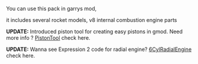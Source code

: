 You can use this pack in garrys mod,

it includes several rocket models, v8 internal combustion engine parts

**UPDATE:** Introduced piston tool for creating easy pistons in gmod. Need more info ? [PistonTool](PistonTool.md) check here.

**UPDATE:** Wanna see Expression 2 code for radial engine? [6CylRadialEngine](6CylRadialEngine.md) check here.